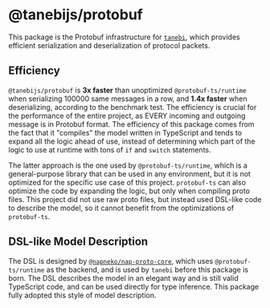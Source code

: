 # @tanebijs/protobuf

This package is the Protobuf infrastructure for [`tanebi`](https://github.com/tanebijs/tanebi), which provides efficient serialization and deserialization of protocol packets.

## Efficiency

`@tanebijs/protobuf` is **3x faster** than unoptimized `@protobuf-ts/runtime` when serializing 100000 same messages in a row, and **1.4x faster** when deserializing, according to the benchmark test. The efficiency is crucial for the performance of the entire project, as EVERY incoming and outgoing message is in Protobuf format. The efficiency of this package comes from the fact that it "compiles" the model written in TypeScript and tends to expand all the logic ahead of use, instead of determining which part of the logic to use at runtime with tons of `if` and `switch` statements.

The latter approach is the one used by `@protobuf-ts/runtime`, which is a general-purpose library that can be used in any environment, but it is not optimized for the specific use case of this project. `protobuf-ts` can also optimize the code by expanding the logic, but only when compiling proto files. This project did not use raw proto files, but instead used DSL-like code to describe the model, so it cannot benefit from the optimizations of `protobuf-ts`.

## DSL-like Model Description

The DSL is designed by [`@napneko/nap-proto-core`](https://npmjs.com/package/@napneko/nap-proto-core), which uses `@protobuf-ts/runtime` as the backend, and is used by `tanebi` before this package is born. The DSL describes the model in an elegant way and is still valid TypeScript code, and can be used directly for type inference. This package fully adopted this style of model description.
